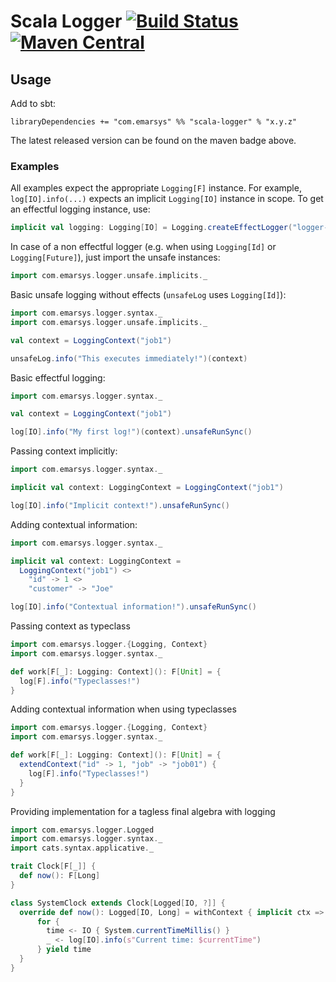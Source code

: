 # Scala Logger [![Build Status](https://github.com/emartech/scala-logger/workflows/CI/badge.svg)](https://github.com/emartech/scala-logger/actions?query=workflow%3ACI) [![Maven Central](https://img.shields.io/maven-central/v/com.emarsys/scala-logger_2.12.svg?label=Maven%20Central)](https://search.maven.org/search?q=g:%22com.emarsys%22%20AND%20a:%22scala-logger_2.12%22)


## Usage

Add to sbt:

```sbtshell
libraryDependencies += "com.emarsys" %% "scala-logger" % "x.y.z"
```

The latest released version can be found on the maven badge above.

### Examples

All examples expect the appropriate `Logging[F]` instance. For example, `log[IO].info(...)` expects an implicit `Logging[IO]` instance in scope. To get an effectful logging instance, use:
```scala
implicit val logging: Logging[IO] = Logging.createEffectLogger("logger-name")
```

In case of a non effectful logger (e.g. when using `Logging[Id]` or `Logging[Future]`), just import the unsafe instances:
```scala
import com.emarsys.logger.unsafe.implicits._
```

Basic unsafe logging without effects (`unsafeLog` uses `Logging[Id]`):

```scala
import com.emarsys.logger.syntax._
import com.emarsys.logger.unsafe.implicits._

val context = LoggingContext("job1")

unsafeLog.info("This executes immediately!")(context)
```

Basic effectful logging:

```scala
import com.emarsys.logger.syntax._

val context = LoggingContext("job1")

log[IO].info("My first log!")(context).unsafeRunSync()
```

Passing context implicitly:

```scala
import com.emarsys.logger.syntax._

implicit val context: LoggingContext = LoggingContext("job1")

log[IO].info("Implicit context!").unsafeRunSync()
```

Adding contextual information:

```scala
import com.emarsys.logger.syntax._

implicit val context: LoggingContext =
  LoggingContext("job1") <>
    "id" -> 1 <>
    "customer" -> "Joe"

log[IO].info("Contextual information!").unsafeRunSync()
```

Passing context as typeclass

```scala
import com.emarsys.logger.{Logging, Context}
import com.emarsys.logger.syntax._

def work[F[_]: Logging: Context](): F[Unit] = {
  log[F].info("Typeclasses!")
}
```

Adding contextual information when using typeclasses

```scala
import com.emarsys.logger.{Logging, Context}
import com.emarsys.logger.syntax._

def work[F[_]: Logging: Context](): F[Unit] = {
  extendContext("id" -> 1, "job" -> "job01") {
    log[F].info("Typeclasses!")
  }
}
```

Providing implementation for a tagless final algebra with logging

```scala
import com.emarsys.logger.Logged
import com.emarsys.logger.syntax._
import cats.syntax.applicative._

trait Clock[F[_]] {
  def now(): F[Long]
}

class SystemClock extends Clock[Logged[IO, ?]] {
  override def now(): Logged[IO, Long] = withContext { implicit ctx =>
      for {
        time <- IO { System.currentTimeMillis() }
        _ <- log[IO].info(s"Current time: $currentTime")
      } yield time
  }
}

```
